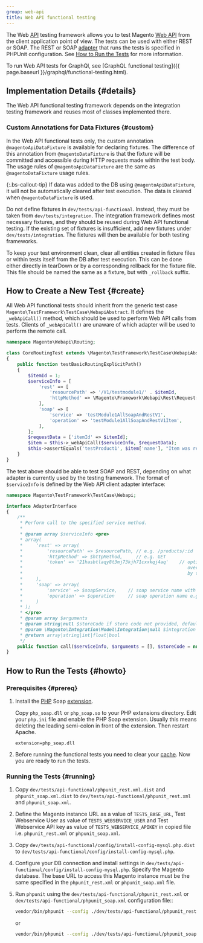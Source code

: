 ```yaml
---
group: web-api
title: Web API functional testing
---
```


The Web [API](https://glossary.magento.com/api) testing framework allows you to test Magento [Web API](https://glossary.magento.com/web-api) from the client application point of view. The tests can be used with either REST or SOAP. The REST or SOAP [adapter](https://glossary.magento.com/adapter) that runs the tests is specified in PHPUnit configuration. See [How to Run the Tests](#howto) for more information.

To run Web API tests for GraphQl, see [GraphQL functional testing]({{ page.baseurl }}/graphql/functional-testing.html).

## Implementation Details {#details}

The Web API functional testing framework depends on the integration testing framework and reuses most of classes implemented there.

### Custom Annotations for Data Fixtures {#custom}

In the Web API functional tests only, the custom annotation  `@magentoApiDataFixture` is available for declaring fixtures. The difference of this annotation from `@magentoDataFixture` is that the fixture will be committed and accessible during HTTP requests made within the test body. The usage rules of `@magentoApiDataFixture` are the same as `@magentoDataFixture` usage rules.

{:.bs-callout-tip}
If data was added to the DB using `@magentoApiDataFixture`, it will not be automatically cleared after test execution. The data is cleared when `@magentoDataFixture` is used.

Do not define fixtures in `dev/tests/api-functional`. Instead, they must be taken from `dev/tests/integration`. The integration framework defines most necessary fixtures, and they should be reused during Web API functional testing. If the existing set of fixtures is insufficient, add new fixtures under `dev/tests/integration`. The fixtures will then be available for both testing frameworks.

To keep your test environment clean, clear all entities created in fixture files or within tests itself from the DB after test execution. This can be done either directly in tearDown or by a corresponding rollback for the fixture file. This file should be named the same as a fixture, but with `_rollback` suffix.

## How to Create a New Test {#create}

All Web API functional tests should inherit from the generic test case `Magento\TestFramework\TestCase\WebapiAbstract`. It defines the `_webApiCall()` method, which should be used to perform Web API calls from tests. Clients of `_webApiCall()` are unaware of which adapter will be used to perform the remote call.

```php
namespace Magento\Webapi\Routing;

class CoreRoutingTest extends \Magento\TestFramework\TestCase\WebapiAbstract
{
    public function testBasicRoutingExplicitPath()
    {
        $itemId = 1;
        $serviceInfo = [
            'rest' => [
                'resourcePath' => '/V1/testmodule1/' . $itemId,
                'httpMethod' => \Magento\Framework\Webapi\Rest\Request::HTTP_METHOD_GET,
            ],
            'soap' => [
                'service' => 'testModule1AllSoapAndRestV1',
                'operation' => 'testModule1AllSoapAndRestV1Item',
            ],
        ];
        $requestData = ['itemId' => $itemId];
        $item = $this->_webApiCall($serviceInfo, $requestData);
        $this->assertEquals('testProduct1', $item['name'], "Item was retrieved unsuccessfully");
    }
}
```

The test above should be able to test SOAP and REST, depending on what adapter is currently used by the testing framework. The format of `$serviceInfo` is defined by the Web API client adapter interface:

```php
namespace Magento\TestFramework\TestCase\Webapi;

interface AdapterInterface
{
    /**
     * Perform call to the specified service method.
     *
     * @param array $serviceInfo <pre>
     * array(
     *     'rest' => array(
     *         'resourcePath' => $resourcePath, // e.g. /products/:id
     *         'httpMethod' => $httpMethod,     // e.g. GET
     *         'token' => '21hasbtlaqy8t3mj73kjh71cxxkqj4aq'    // optional : for token based Authentication. Will
     *                                                             override default OAuth based authentication provided
     *                                                             by test framework
     *     ),
     *     'soap' => array(
     *         'service' => $soapService,    // soap service name with Version suffix e.g. catalogProductV1, customerV2
     *         'operation' => $operation     // soap operation name e.g. catalogProductCreate
     *     )
     * );
     * </pre>
     * @param array $arguments
     * @param string|null $storeCode if store code not provided, default store code will be used
     * @param \Magento\Integration\Model\Integration|null $integration
     * @return array|string|int|float|bool
     */
    public function call($serviceInfo, $arguments = [], $storeCode = null, $integration = null);
}
```

## How to Run the Tests {#howto}

### Prerequisites {#prereq}

1. Install the [PHP](https://glossary.magento.com/php) Soap [extension](https://glossary.magento.com/extension).

   Copy `php_soap.dll` or `php_soap.so` to your PHP extensions directory. Edit your `php.ini` file and enable the PHP Soap extension. Usually this means deleting the leading semi-colon in front of the extension. Then restart Apache.

   `extension=php_soap.dll`

1. Before running the functional tests you need to clear your [cache](https://glossary.magento.com/cache). Now you are ready to run the tests.

### Running the Tests {#running}

1. Copy `dev/tests/api-functional/phpunit_rest.xml.dist` and `phpunit_soap.xml.dist` to `dev/tests/api-functional/phpunit_rest.xml` and `phpunit_soap.xml`.

1. Define the Magento instance URL as a value of `TESTS_BASE_URL`, Test Webservice User as value of `TESTS_WEBSERVICE_USER` and Test Webservice API key as value of `TESTS_WEBSERVICE_APIKEY` in copied file i.e. `phpunit_rest.xml` or `phpunit_soap.xml`.

1. Copy `dev/tests/api-functional/config/install-config-mysql.php.dist` to `dev/tests/api-functional/config/install-config-mysql.php`.

1. Configure your DB connection and install settings in `dev/tests/api-functional/config/install-config-mysql.php`. Specify the Magento database. The base URL to access this Magento instance must be the same specified in the `phpunit_rest.xml` or `phpunit_soap.xml` file.

1. Run `phpunit` using the `dev/tests/api-functional/phpunit_rest.xml` or `dev/tests/api-functional/phpunit_soap.xml` configuration file::

   ```bash
   vendor/bin/phpunit --config ./dev/tests/api-functional/phpunit_rest.xml
   ```
   
   or
   
   ```bash
   vendor/bin/phpunit --config ./dev/tests/api-functional/phpunit_soap.xml
   ```
